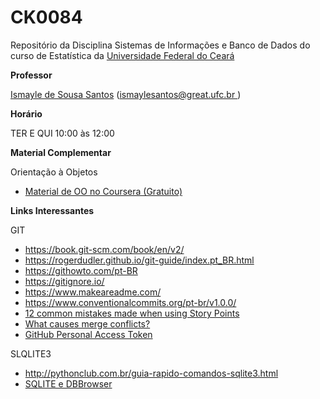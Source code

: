 # CK0084
Repositório da Disciplina Sistemas de Informações e Banco de Dados do curso de Estatística da <a href = "http://www.ufc.br/">Universidade Federal do Ceará </a>

<strong>Professor</strong>
<p><a href="https://sites.google.com/site/ismaylesantos/">Ismayle de Sousa Santos</a>  (<a href = "mailto: ismaylesantos@great.ufc.br">ismaylesantos@great.ufc.br </a>)</p>

<strong>Hor&aacute;rio</strong>
<p>TER E QUI 10:00 &agrave;s 12:00</p>


<strong>Material Complementar</strong></p>
<p>Orientação à Objetos</p>
<ul>
<li><span class="fontstyle0"><a href="https://www.coursera.org/learn/lab-poo-parte-1"> Material de OO no Coursera (Gratuito)</a></span></li>
</ul>

<strong>Links Interessantes</strong></p>
<p>GIT</p>
<ul>
<li><span class="fontstyle0"><a href="https://book.git-scm.com/book/en/v2/">https://book.git-scm.com/book/en/v2/</a></span></li>
<li><a href="https://rogerdudler.github.io/git-guide/index.pt_BR.html">https://rogerdudler.github.io/git-guide/index.pt_BR.html</a></li>
<li><a href="https://githowto.com/pt-BR">https://githowto.com/pt-BR</a></li>
<li><a href="https://gitignore.io/">https://gitignore.io/</a></li>
<li><a href="https://www.makeareadme.com/">https://www.makeareadme.com/</a></li>
<li><a href="https://www.conventionalcommits.org/pt-br/v1.0.0/">https://www.conventionalcommits.org/pt-br/v1.0.0/</a></li>
<li><a href="https://medium.com/serious-scrum/12-common-mistakes-made-when-using-story-points-f0bb9212d2f7">12 common mistakes made when using Story Points</a></li><li><a href="https://dl.acm.org/doi/10.1145/3422392.3422440">What causes merge conflicts?</a></li>
<li><a href="https://docs.github.com/en/github/authenticating-to-github/creating-a-personal-access-token">GitHub Personal Access Token</a></li>
</ul>

<p>SLQLITE3</p>
<ul>
<li><a href="http://pythonclub.com.br/guia-rapido-comandos-sqlite3.html">http://pythonclub.com.br/guia-rapido-comandos-sqlite3.html</a></li>
<li><a href="https://youtu.be/H53k3DjNO7I"> SQLITE e DBBrowser </a></li>
</ul>

